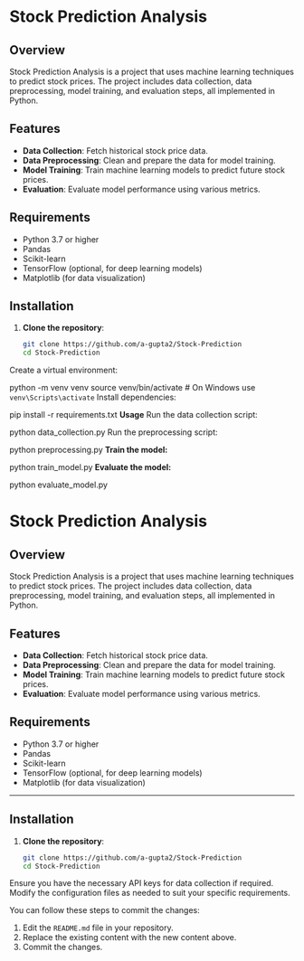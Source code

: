 # Stock Prediction Analysis

## Overview

Stock Prediction Analysis is a project that uses machine learning techniques to predict stock prices. The project includes data collection, data preprocessing, model training, and evaluation steps, all implemented in Python.

## Features

- **Data Collection**: Fetch historical stock price data.
- **Data Preprocessing**: Clean and prepare the data for model training.
- **Model Training**: Train machine learning models to predict future stock prices.
- **Evaluation**: Evaluate model performance using various metrics.

## Requirements

- Python 3.7 or higher
- Pandas
- Scikit-learn
- TensorFlow (optional, for deep learning models)
- Matplotlib (for data visualization)

## Installation

1. **Clone the repository**:
   ```bash
   git clone https://github.com/a-gupta2/Stock-Prediction
   cd Stock-Prediction
Create a virtual environment:

python -m venv venv
source venv/bin/activate  # On Windows use `venv\Scripts\activate`
Install dependencies:

pip install -r requirements.txt
**Usage**
Run the data collection script:

python data_collection.py
Run the preprocessing script:

python preprocessing.py
**Train the model:**

python train_model.py
**Evaluate the model:**

python evaluate_model.py

# Stock Prediction Analysis

## Overview

Stock Prediction Analysis is a project that uses machine learning techniques to predict stock prices. The project includes data collection, data preprocessing, model training, and evaluation steps, all implemented in Python.

## Features

- **Data Collection**: Fetch historical stock price data.
- **Data Preprocessing**: Clean and prepare the data for model training.
- **Model Training**: Train machine learning models to predict future stock prices.
- **Evaluation**: Evaluate model performance using various metrics.

## Requirements

- Python 3.7 or higher
- Pandas
- Scikit-learn
- TensorFlow (optional, for deep learning models)
- Matplotlib (for data visualization)
****
## Installation

1. **Clone the repository**:
   ```bash
   git clone https://github.com/a-gupta2/Stock-Prediction
   cd Stock-Prediction
   ```
Ensure you have the necessary API keys for data collection if required.
Modify the configuration files as needed to suit your specific requirements.

You can follow these steps to commit the changes:
1. Edit the `README.md` file in your repository.
2. Replace the existing content with the new content above.
3. Commit the changes.

